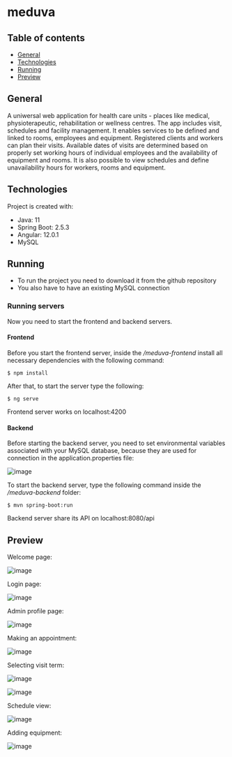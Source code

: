 # meduva
## Table of contents
* [General](#general)
* [Technologies](#technologies)
* [Running](#running)
* [Preview](#preview)

## General
A uniwersal web application for health care units - places like medical, physioterapeutic, rehabilitation or wellness centres. The app includes visit, schedules and facility management. It enables services to be defined and linked to rooms, employees and equipment. Registered clients and workers can plan their visits. Available dates of visits are determined based on properly set working hours of individual employees and the availability of equipment and rooms. It is also possible to view schedules and define unavailability hours for workers, rooms and equipment.

## Technologies
Project is created with:
* Java: 11
* Spring Boot: 2.5.3
* Angular: 12.0.1
* MySQL

## Running
* To run the project you need to download it from the github repository
* You also have to have an existing MySQL connection

### Running servers
Now you need to start the frontend and backend servers.

#### Frontend
Before you start the frontend server, inside the  _/meduva-frontend_ install all necessary dependencies with the following command:
```
$ npm install
```
After that, to start the server type the following:
```
$ ng serve
```
Frontend server works on localhost:4200

#### Backend
Before starting the backend server, you need to set environmental variables associated with your MySQL database, because they are used for connection in the application.properties file:

![image](https://user-images.githubusercontent.com/54111855/150802395-812a59bf-8b41-4ee4-b940-6057f0e7f843.png)

To start the backend server, type the following command inside the _/meduva-backend_ folder:
```
$ mvn spring-boot:run
```
Backend server share its API on localhost:8080/api

## Preview
Welcome page:

![image](https://user-images.githubusercontent.com/54111855/150813121-eabbd726-ef8c-4980-b195-202fe8e1de95.png)

Login page:

![image](https://user-images.githubusercontent.com/54111855/150813347-cc4fcb86-a9fc-4df2-9e06-60c0b259dfc1.png)

Admin profile page:

![image](https://user-images.githubusercontent.com/54111855/150813515-dcb1480c-1155-4b16-9d30-1bb79cd5d97e.png)

Making an appointment:

![image](https://user-images.githubusercontent.com/54111855/150813882-dcdaa879-c011-4d85-b0dd-ac6681bc440c.png)

Selecting visit term:

![image](https://user-images.githubusercontent.com/54111855/150815035-dedd8ab1-eba6-4684-a3cd-1cb18ff9821b.png)

![image](https://user-images.githubusercontent.com/54111855/150814911-65a5707b-5794-4ff3-b088-4f824fd67ac8.png)

Schedule view:

![image](https://user-images.githubusercontent.com/54111855/150816341-2d4c9743-33ef-4128-b91f-d74be946ec5d.png)

Adding equipment:

![image](https://user-images.githubusercontent.com/54111855/150817394-283ae555-2176-48e7-b9c8-a9b5fa25e591.png)
